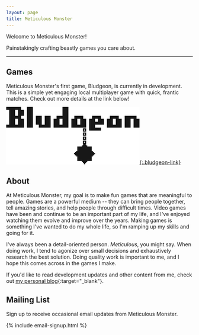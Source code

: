 ```yaml
---
layout: page
title: Meticulous Monster
---
```


<p class="welcome">Welcome to Meticulous Monster!</p>

<p class="tagline">Painstakingly crafting beastly games you care about.</p>

<hr/>

## Games

Meticulous Monster's first game, Bludgeon, is currently in development. This is a simple yet engaging local multiplayer game with quick, frantic matches. Check out more details at the link below!

[![Bludgeon](/images/bludgeon/bludgeon-logo.png){:.bludgeon-link}](/bludgeon)

## About

At Meticulous Monster, my goal is to make fun games that are meaningful to people. Games are a powerful medium -- they can bring people together, tell amazing stories, and help people through difficult times. Video games have been and continue to be an important part of my life, and I've enjoyed watching them evolve and improve over the years. Making games is something I've wanted to do my whole life, so I'm ramping up my skills and going for it.

I've always been a detail-oriented person. *Meticulous*, you might say. When doing work, I tend to agonize over small decisions and exhaustively research the best solution. Doing quality work is important to me, and I hope this comes across in the games I make.

If you'd like to read development updates and other content from me, check out [my personal blog](https://colececil.io/){:target="_blank"}.

## Mailing List

Sign up to receive occasional email updates from Meticulous Monster.

{% include email-signup.html %}